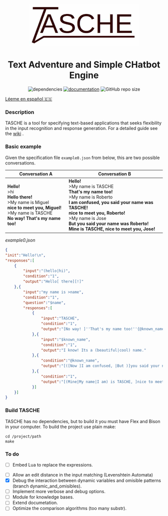 <p align="center"><img src="logo.jpg" alt="logo" width="350"/></p>

<h1 align="center">Text Adventure and Simple CHatbot Engine</h1>

<p align="center">
<img alt="dependencies" src="https://img.shields.io/badge/dependencies-none-green">
<a href="https://github.com/MiguelMJ/TASCHE/wiki"><img alt="documentation" src="https://img.shields.io/badge/documentation-wiki-green"></a>
<img alt="GitHub repo size" src="https://img.shields.io/github/repo-size/MiguelMJ/TASCHE">
</p>

[Léeme en español :es:](README_ES.md) 

### Description
TASCHE is a tool for specifying text-based applications that seeks flexibility in the input recognition and response generation.
For a detailed guide see the [wiki](https://github.com/MiguelMJ/TASCHE/wiki) .

### Basic example

Given the specification file `example0.json` from below, this are two possible conversations.

| Conversation A | Conversation B |
| -------------- | -------------- |
| **Hello!**<br/>>hi<br/>**Hello there!**<br/>>My name is Miguel<br/>**nice to meet you, Miguel!**<br/>>My name is TASCHE<br/>**No way! That's my name too!** |**Hello!**<br/>>My name is TASCHE<br/>**That's my name too!**<br/>>My name is Roberto<br/>**I am confused, you said your name was TASCHE!**<br/>**nice to meet you, Roberto!**<br/>>My name is Jose<br/>**But you said your name was Roberto!**<br/>**Mine is TASCHE, nice to meet you, Jose!**|

_example0.json_

```JSON
{
"init":"Hello!\n",
"responses":[
    {
        "input":"(hello|hi)",
        "condition":"1",
        "output":"Hello[ there][!]"
    },{
        "input":"my name is >name",
        "condition":"1",
        "question":"$name",
        "responses":[
            {
                "input":"TASCHE",
                "condition":"1",
                "output":"[No way! ]''That's my name too!''{@known_name = @name}"
            },{
                "input":"$known_name",
                "condition":"1",
                "output":"I know! Its a (beautiful|cool) name."
            },{
                "condition":"@known_name",
                "output":"[([Now ]I am confused, |But )]you said your name was $known_name!"
            },{
                "condition":"1",
                "output":"[(Mine|My name|I am) is TASCHE, ]nice to meet you, $name!{@known_name = @name}"
            }]
    }]
}
```
### Build TASCHE

TASCHE has no dependencies, but to build it you must have Flex and Bison in your computer. To build the project use plain make:

```
cd /project/path
make
```

### To do

* [ ] Embed Lua to replace the expressions.

- [ ] Allow an edit distance in the input matching (Levenshtein Automata)
- [x] Debug the interaction between dynamic variables and omisible patterns (branch dynamic_and_omisibles).
- [ ] Implement more verbose and debug options.
- [ ] Module for knowledge bases.
- [ ] Extend documetation.
- [ ] Optimize the comparison algorithms (too many substr).
